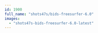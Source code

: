 ```yaml
---
id: 1900
full_name: "shots47s/bids-freesurfer-6.0"
images: 
  - "shots47s-bids-freesurfer-6.0-latest"
---
```


